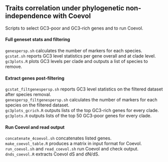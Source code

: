 ## Traits correlation under phylogenetic non-independence with Coevol

Scripts to select GC3-poor and GC3-rich genes and to run Coevol.

#### Full geneset stats and filtering
`genespersp.sh` calculates the number of markers for each species.<br>
`gcstat.sh` reports GC3 level statistics per gene overall and at clade level.<br>
`gc3plots.R` plots GC3 levels per clade and outputs a list of species to remove.<br>

#### Extract genes post-filtering
`gcstat_filtgenespersp.sh` reports GC3 level statistics on the filtered dataset after species removal.<br>
`genespersp_filtgenespersp.sh` calculates the number of markers for each species on the filtered dataset.<br>
`gc3plots_gcrich.R` outputs lists of the top GC3-rich genes for every clade.<br>
`gc3plots.R` outputs lists of the top 50 GC3-poor genes for every clade.<br>

#### Run Coevol and read output
`concatenate_4coevol.sh` concatenates listed genes.<br>
`make_coevol_table.R` produces a matrix in input format for Coevol.<br>
`run_coevol.sh` and `read_coevol.sh` run Coevol and check output.<br>
`dnds_coevol.R` extracts Coevol dS and dN/dS.<br>
